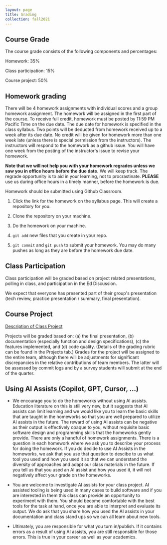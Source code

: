 ```yaml
---
layout: page
title: Grading
collection: fall2021
---
```


## Course Grade

The course grade consists of the following components and percentages:

Homework: 35%

Class participation: 15%

Course project: 50%

## Homework grading

There will be 4 homework assignments with individual scores and a group homework assignment.
The homework will be assigned in the first part of the course.
To receive full credit, homework must be posted by 11:59 PM Pacific Time on the due date.
The due date for homework is specified in the class syllabus.
Two points will be deducted from homework received up to a week after its due date.
No credit will be given for homework more than one week late (unless there is special permission
from the instructors).
The instructors will respond to the homework as a github issue.
You will have one week from the posting of the instructor's issue to revise your homework.

__Note that we will not help you with your homework regrades unless we saw you in office hours before the due date.__ We will keep track. The regrade opportunity is to aid in your learning, not to procrastinate. __PLEASE__ use us during office hours in a timely manner, before the homework is due.

Homework should be submitted using Github Classroom.

1. Click the link for the homework on the syllabus page. This will create a repository for you.

1. Clone the repository on your machine.

1. Do the homework on your machine.

1. ``git add`` new files that you create in your repo.

1. ``git commit`` and ``git push`` to submit your homework. You may do many pushes as long
as they are before the homework due date.

## Class Participation

Class participation will be graded based on project related presentations, polling in class, and participation in the Ed Discussion.

We expect that everyone has presented part of their group's presentation (tech review, practice presentation / summary, final presentation).

## Course Project

[Description of Class Project](https://docs.google.com/document/d/14XfgSuko_hfYbNBq8agz31CxnmIJkw2Iz8yW0cs-mSY/edit?usp=sharing)

Projects will be graded based on:
(a) the final presentation, (b) documentation
(especially function and design specifications), (c) the features implemented,
and (d) code quality.
(Details of the grading rubric can be found
in the Projects tab.)
Grades for the project will be assigned to the entire team, although
there will be adjustments
for significant discrepancies in
the relative contributions of team members.
The latter will be assessed by commit logs and by
a survey students will submit
at the end of the quarter.

## Using AI Assists (Copilot, GPT, Cursor, ...)

* We encourage you to do the homeworks without using AI assists. Education
literature on this is still very new, but it suggests that AI assists can limit
learning and we would like you to learn the basic skills that are taught in the
homeworks so that you are well prepared to utilize AI assists in the future. The
reward of using AI assists can be negative as their output is effectively opaque
to you, without requisite basic software design and programming skills that the
homeworks gently provide. There are only a handful of homework assignments.
There is a question in each homework where we ask you to describe your process
for doing the homework. If you do decide to use AI Assists in the homeworks,
we ask that you use that question to descibe to us what tool you used and how
you used it so that we can understand the diversity of approaches and adapt our
class materials in the future. If you tell us that you used an AI assist and how
you used it, it will not negatively affect your grade on the homeworks.

* You are welcome to investigate AI assists for your class project.  AI assisted
tooling is being used in many cases to build software and if you are interested
in them this class can provide an opportunity to experiment with them. You
should become comfortable with the best tools for the task at hand, once you are
able to interpret and evaluate its output. We do ask that you share how you used
the AI assists in your documentation and class stand ups so we can all learn
about new tools.

* Ultimately, you are responsible for what you turn in/publish. If it contains
errors as a result of using AI assists, you are still responsible for those
errors. This is true in your career as well as your academics.
